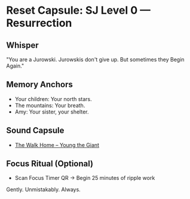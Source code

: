 # Reset Capsule: SJ Level 0 — Resurrection

## Whisper
"You are a Jurowski. Jurowskis don't give up. But sometimes they Begin Again."

## Memory Anchors
- Your children: Your north stars.
- The mountains: Your breath.
- Amy: Your sister, your shelter.

## Sound Capsule
- [The Walk Home – Young the Giant](https://open.spotify.com/track/6DAkqkwqCwvd6MdWOSspdx)

## Focus Ritual (Optional)
- Scan Focus Timer QR → Begin 25 minutes of ripple work

Gently. Unmistakably. Always.
